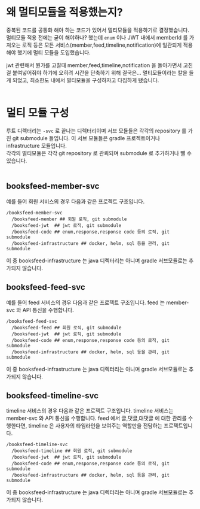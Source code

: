 # 왜 멀티모듈을 적용했는지?
중복된 코드를 공통화 해야 하는 코드가 있어서 멀티모듈을 적용하기로 결정했습니다. 멀티모듈 적용 전에는 굳이 해야하나? 했는데 `enum` 이나 JWT 내에서 memberId 를 가져오는 로직 등은 모든 서비스(member,feed,timeline,notification)에 일관되게 적용해야 했기에 멀티 모듈을 도입했습니다.<br/>

jwt 관련해서 뭔가를 고칠때 member,feed,timeline,notification 을 돌아가면서 고친걸 붙여넣어줘야 하기에 오히려 시간을 단축하기 위해 결국은... 멀티모듈이라는 칼을 들게 되었고, 최소한도 내에서 멀티모듈을 구성하자고 다짐하게 됐습니다.<br/>
<br/>

# 멀티 모듈 구성
루트 디렉터리는 `-svc` 로 끝나는 디렉터리이며 서브 모듈들은 각각의 repository 를 가진 git submodule 들입니다. 이 서브 모듈들은 gradle 프로젝트이거나 infrastructure 모듈입니다.<br/>
각각의 멀티모듈은 각각 git repository 로 관뢰되며 submodule 로 추가하거나 뺄 수 있습니다.<br/>
<br/>

## booksfeed-member-svc
예를 들어 회원 서비스의 경우 다음과 같은 프로젝트 구조입니다.
```plain
/booksfeed-member-svc
  /booksfeed-member ## 회원 로직, git submodule
  /booksfeed-jwt  ## jwt 로직, git submodule
  /booksfeed-code ## enum,response,response code 등의 로직, git submodule
  /booksfeed-infrastructure ## docker, helm, sql 등을 관리, git submodule
```
이 중 booksfeed-infrastructure 는 java 디렉터리는 아니며 gradle 서브모듈로는 추가되지 않습니다.
<br/>

## booksfeed-feed-svc
예를 들어 feed 서비스의 경우 다음과 같은 프로젝트 구조입니다. feed 는 member-svc 와 API 통신을 수행합니다.
```plain
/booksfeed-feed-svc
  /booksfeed-feed ## 회원 로직, git submodule
  /booksfeed-jwt  ## jwt 로직, git submodule
  /booksfeed-code ## enum,response,response code 등의 로직, git submodule
  /booksfeed-infrastructure ## docker, helm, sql 등을 관리, git submodule
```
이 중 booksfeed-infrastructure 는 java 디렉터리는 아니며 gradle 서브모듈로는 추가되지 않습니다.
<br/>

## booksfeed-timeline-svc
timeline 서비스의 경우 다음과 같은 프로젝트 구조입니다. timeline 서비스는 member-svc 와 API 통신을 수행합니다. feed 에서 글,댓글,대댓글 에 대한 관리를 수행한다면, timeline 은 사용자의 타임라인을 보여주는 역할만을 전담하는 프로젝트입니다.
```plain
/booksfeed-timeline-svc
  /booksfeed-timeline ## 회원 로직, git submodule
  /booksfeed-jwt  ## jwt 로직, git submodule
  /booksfeed-code ## enum,response,response code 등의 로직, git submodule
  /booksfeed-infrastructure ## docker, helm, sql 등을 관리, git submodule
```
이 중 booksfeed-infrastructure 는 java 디렉터리는 아니며 gradle 서브모듈로는 추가되지 않습니다.
<br/>

